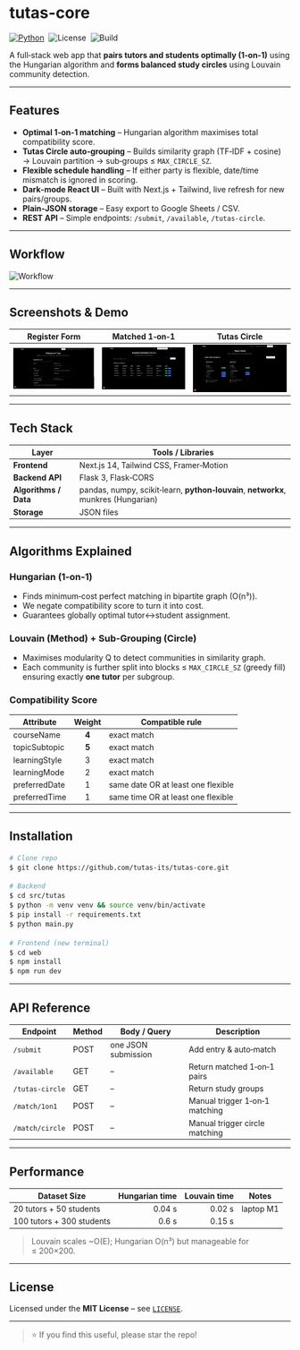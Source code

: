 # tutas-core

[![Python](https://img.shields.io/badge/python-3.10%2B-blue)](https://www.python.org/)  ![License](https://img.shields.io/badge/license-MIT-green)  ![Build](https://img.shields.io/badge/build-passing-brightgreen)

A full‑stack web app that **pairs tutors and students optimally (1‑on‑1)** using the Hungarian algorithm and **forms balanced study circles** using Louvain community detection.

---

## Features

* **Optimal 1‑on‑1 matching** – Hungarian algorithm maximises total compatibility score.
* **Tutas Circle auto‑grouping** – Builds similarity graph (TF‑IDF + cosine) → Louvain partition → sub‑groups ≤ `MAX_CIRCLE_SZ`.
* **Flexible schedule handling** – If either party is flexible, date/time mismatch is ignored in scoring.
* **Dark‑mode React UI** – Built with Next.js + Tailwind, live refresh for new pairs/groups.
* **Plain‑JSON storage** – Easy export to Google Sheets / CSV.
* **REST API** – Simple endpoints: `/submit`, `/available`, `/tutas-circle`.

---

## Workflow

![Workflow](assets/tutas%20(1).png)

---

## Screenshots & Demo

|         Register Form        |       Matched 1‑on‑1       |         Tutas Circle         |
| :--------------------------: | :------------------------: | :--------------------------: |
| ![Form](assets/Screenshot%202025-06-23%20022828.png) | ![Pairs](assets/Screenshot%202025-06-22%20221319.png) | ![Circle](assets/Screenshot%202025-06-22%20221325.png) |

---

## Tech Stack

| Layer                 | Tools / Libraries                                                                  |
| --------------------- | ---------------------------------------------------------------------------------- |
| **Frontend**          | Next.js 14, Tailwind CSS, Framer‑Motion                                            |
| **Backend API**       | Flask 3, Flask‑CORS                                                                |
| **Algorithms / Data** | pandas, numpy, scikit‑learn, **python‑louvain**, **networkx**, munkres (Hungarian) |
| **Storage**           | JSON files                                                                         |

---

## Algorithms Explained

### Hungarian (1‑on‑1)

* Finds minimum‑cost perfect matching in bipartite graph (O(n³)).
* We negate compatibility score to turn it into cost.
* Guarantees globally optimal tutor↔student assignment.

### Louvain (Method) + Sub‑Grouping (Circle)

* Maximises modularity Q to detect communities in similarity graph.
* Each community is further split into blocks ≤ `MAX_CIRCLE_SZ` (greedy fill) ensuring exactly **one tutor** per subgroup.

### Compatibility Score

| Attribute     | Weight | Compatible rule                    |
| ------------- | :----: | ---------------------------------- |
| courseName    |  **4** | exact match                        |
| topicSubtopic |  **5** | exact match                        |
| learningStyle |    3   | exact match                        |
| learningMode  |    2   | exact match                        |
| preferredDate |    1   | same date OR at least one flexible |
| preferredTime |    1   | same time OR at least one flexible |

---

## Installation

```bash
# Clone repo
$ git clone https://github.com/tutas-its/tutas-core.git

# Backend
$ cd src/tutas
$ python -m venv venv && source venv/bin/activate
$ pip install -r requirements.txt
$ python main.py

# Frontend (new terminal)
$ cd web
$ npm install
$ npm run dev
```

---

## API Reference

| Endpoint        | Method | Body / Query        | Description                    |
| --------------- | ------ | ------------------- | ------------------------------ |
| `/submit`       | POST   | one JSON submission | Add entry & auto‑match         |
| `/available`    | GET    | –                   | Return matched 1‑on‑1 pairs    |
| `/tutas-circle` | GET    | –                   | Return study groups            |
| `/match/1on1`   | POST   | –                   | Manual trigger 1‑on‑1 matching |
| `/match/circle` | POST   | –                   | Manual trigger circle matching |

---

## Performance

| Dataset Size              | Hungarian time | Louvain time | Notes     |
| ------------------------- | -------------: | -----------: | --------- |
| 20 tutors + 50 students   |         0.04 s |       0.02 s | laptop M1 |
| 100 tutors + 300 students |          0.6 s |       0.15 s |           |

> Louvain scales \~O(E); Hungarian O(n³) but manageable for ≤ 200×200.

---

## License

Licensed under the **MIT License** – see [`LICENSE`](LICENSE).

---

> ⭐️ If you find this useful, please star the repo!
